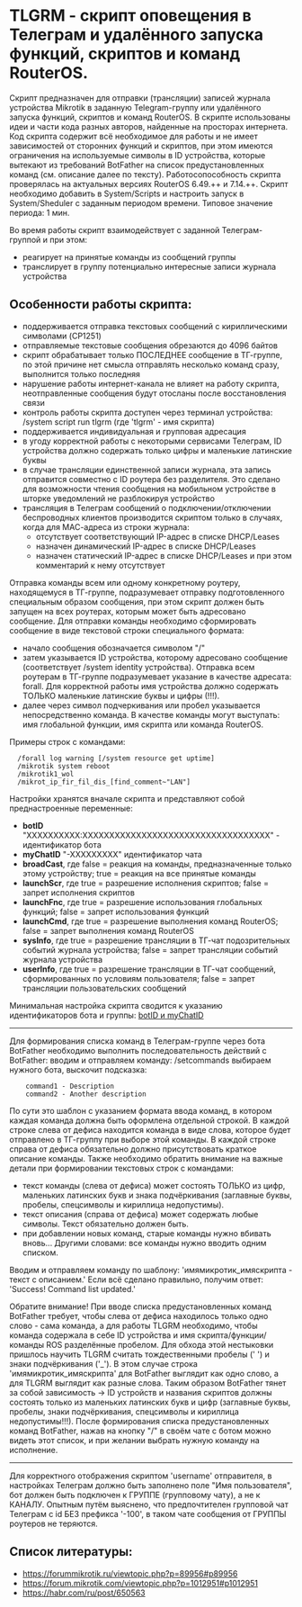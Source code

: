 # TLGRM - скрипт оповещения в Телеграм и удалённого запуска функций, скриптов и команд RouterOS.

Скрипт предназначен для отправки (трансляции) записей журнала устройства Mikrotik в заданную Telegram-группу или удалённого запуска функций, скриптов и команд RouterOS. В скрипте использованы идеи и части кода разных авторов, найденные на просторах интернета. Код скрипта содержит всё необходимое для работы и не имеет зависимостей от сторонних функций и скриптов, при этом имеются ограничения на используемые символы в ID устройства, которые вытекают из требований BotFather на список предустановленных команд (см. описание далее по тексту). Работосопособность скрипта проверялась на актуальных версиях RouterOS 6.49.++ и 7.14.++. 
Скрипт необходимо добавить в System/Scripts и настроить запуск в System/Sheduler с заданным периодом времени. Типовое значение периода: 1 мин.

Во время работы скрипт взаимодействует с заданной Телеграм-группой и при этом:
- реагирует на принятые команды из сообщений группы
- транслирует в группу потенциально интересные записи журнала устройства

## Особенности работы скрипта:
- поддерживается отправка текстовых сообщений с кириллическими символами (CP1251)
- отправляемые текстовые сообщения обрезаются до 4096 байтов
- скрипт обрабатывает только ПОСЛЕДНЕЕ сообщение в ТГ-группе, по этой причине нет смысла отправлять несколько команд сразу, выполнится только последняя
- нарушение работы интернет-канала не влияет на работу скрипта, неотправленные сообщения будут отосланы после восстановления связи
- контроль работы скрипта доступен через терминал устройства: /system script run tlgrm (где 'tlgrm' - имя скрипта)
- поддерживается индивидуальная и групповая адресация
- в угоду корректной работы с некоторыми сервисами Телеграм, ID устройства должно содержать только цифры и маленькие латинские буквы
- в случае трансляции единственной записи журнала, эта запись отправится совместно с ID роутера без разделителя. Это сделано для возможности чтения сообщения на мобильном устройстве в шторке уведомлений не разблокируя устройство
- трансляция в Телеграм сообщений о подключении/отключении беспроводных клиентов производится скриптом только в случаях, когда для МАС-адреса из строки журнала:
    - отсутствует соответствующий IP-адрес в списке DHCP/Leases
    - назначен динамический IP-адрес в списке DHCP/Leases
    - назначен статический IP-адрес в списке DHCP/Leases и при этом комментарий к нему отсутствует

Отправка команды всем или одному конкретному роутеру, находящемуся в ТГ-группе, подразумевает отправку подготовленного специальным образом сообщения, при этом скрипт должен быть запущен на всех роутерах, которым может быть адресовано сообщение. Для отправки команды необходимо сформировать сообщение в виде текстовой строки специального формата: 
 - начало сообщения обозначается символом "/"
 - затем указывается ID устройства, которому адресовано сообщение (соответствует /system identity устройства). Отправка всем роутерам в ТГ-группе подразумевает указание в качестве адресата: forall. Для корректной работы имя устройства должно содержать ТОЛЬКО маленькие латинские буквы и цифры (!!!).
 - далее через символ подчеркивания или пробел указывается непосредственно команда. В качестве команды могут выступать: имя глобальной функции, имя скрипта или команда RouterOS.

Примеры строк с командами:
~~~ 
  /forall log warning [/system resource get uptime]
  /mikrotik system reboot
  /mikrotik1_wol
  /mikrot_ip_fir_fil_dis_[find_comment~"LAN"]
~~~
Настройки хранятся вначале скрипта и представляют собой преднастроенные переменные:
- **botID** "XXXXXXXXXX:XXXXXXXXXXXXXXXXXXXXXXXXXXXXXXXXXXX" - идентификатор бота
- **myChatID** "-XXXXXXXXX"  идентификатор чата
- **broadCast**, где false = реакция на команды, предназначенные только этому устройству; true = реакция на все принятые команды
- **launchScr**, где true = разрешение исполнения скриптов; false = запрет исполнения скриптов
- **launchFnc**, где true = разрешение использования глобальных функций; false = запрет использования функций
- **launchCmd**, где true = разрешение выполнения команд RouterOS; false = запрет выполнения команд RouterOS
- **sysInfo**,   где true = разрешение трансляции в ТГ-чат подозрительных событий журнала устройства; false = запрет трансляции событий журнала устройства
- **userInfo**,  где true = разрешение трансляции в ТГ-чат сообщений, сформированных по условиям пользователя; false = запрет трансляции пользовательских сообщений

Минимальная настройка скрипта сводится к указанию идентификаторов бота и группы: [botID и myChatID](https://1spla.ru/blog/telegram_bot_for_mikrotik)

-----
Для формирования списка команд в Телеграм-группе через бота BotFather необходимо выполнить последовательность действий с BotFather: 
вводим и отправляем команду: /setcommands выбираем нужного бота, выскочит подсказка:
~~~
    command1 - Description
    command2 - Another description
~~~
По сути это шаблон с указанием формата ввода команд, в котором каждая команда должна быть оформлена отдельной строкой. В каждой строке слева от дефиса находится команда в виде слова, которое будет отправлено в ТГ-группу при выборе этой команды. В каждой строке справа от дефиса обязательно должно присутствовать краткое описание команды. Также необходимо обратить внимание на важные детали при формировании текстовых строк с командами:
- текст команды (слева от дефиса) может состоять ТОЛЬКО из цифр, маленьких латинских букв и знака подчёркивания (заглавные буквы, пробелы, спецсимволы и кириллица недопустимы).
- текст описания (справа от дефиса) может содержать любые символы. Текст обязательно должен быть.
- при добавлении новых команд, старые команды нужно вбивать вновь... Другими словами: все команды нужно вводить одним списком.

Вводим и отправляем команду по шаблону: 'имямикротик_имяскрипта - текст с описанием.'
Если всё сделано правильно, получим ответ: 'Success! Command list updated.'

Обратите внимание! При вводе списка предустановленных команд BotFather требует, чтобы слева от дефиса находилось только одно слово - сама команда, а для работы TLGRM необходимо, чтобы команда содержала в себе ID устройства и имя скрипта/функции/команды ROS разделённые пробелом. Для обхода этой нестыковки пришлось научить TLGRM считать тождественными пробелы (' ') и знаки подчёркивания ('_'). В этом случае строка 'имямикротик_имяскрипта' для BotFather выглядит как одно слово, а для TLGRM выглядит как разные слова. Таким образом BotFather тянет за собой зависимость -> ID устройств и названия скриптов должны состоять только из маленьких латинских букв и цифр (заглавные буквы, пробелы, знаки подчёркивания, спецсимволы и кириллица недопустимы!!!).
После формирования списка предустановленных команд BotFather, нажав на кнопку "/" в своём чате с ботом можно видеть этот список, и при желании выбрать нужную команду на исполнение.

-----
Для корректного отображения скриптом 'username' отправителя, в настройках Телеграм должно быть заполнено поле "Имя пользователя", бот должен быть подключен к ГРУППЕ (групповому чату), а не к КАНАЛУ. Опытным путём выяснено, что предпочтителен групповой чат Телеграм с id БЕЗ префикса '-100', в таком чате сообщения от ГРУППЫ роутеров не теряются.

## Список литературы:
- https://forummikrotik.ru/viewtopic.php?p=89956#p89956
- https://forum.mikrotik.com/viewtopic.php?p=1012951#p1012951
- https://habr.com/ru/post/650563

